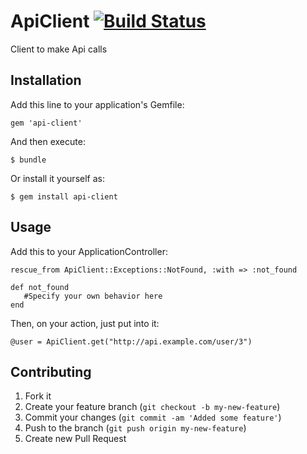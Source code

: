 # ApiClient [![Build Status](https://secure.travis-ci.org/plribeiro3000/api_client.png)](http://travis-ci.org/plribeiro3000/api_client)

Client to make Api calls

## Installation

Add this line to your application's Gemfile:

    gem 'api-client'

And then execute:

    $ bundle

Or install it yourself as:

    $ gem install api-client

## Usage

Add this to your ApplicationController:

    rescue_from ApiClient::Exceptions::NotFound, :with => :not_found

    def not_found
       #Specify your own behavior here
    end

Then, on your action, just put into it:

    @user = ApiClient.get("http://api.example.com/user/3")

## Contributing

1. Fork it
2. Create your feature branch (`git checkout -b my-new-feature`)
3. Commit your changes (`git commit -am 'Added some feature'`)
4. Push to the branch (`git push origin my-new-feature`)
5. Create new Pull Request
